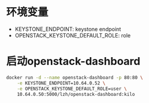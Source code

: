# 环境变量
- KEYSTONE_ENDPOINT: keystone endpoint
- OPENSTACK_KEYSTONE_DEFAULT_ROLE: role

# 启动openstack-dashboard
```bash
docker run -d --name openstack-dashboard -p 80:80 \
    -e KEYSTONE_ENDPOINT=10.64.0.52 \
    -e OPENSTACK_KEYSTONE_DEFAULT_ROLE=user \
    10.64.0.50:5000/lzh/openstack-dashboard:kilo
```